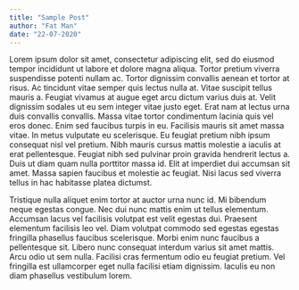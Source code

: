 ```yaml
---
title: "Sample Post"
author: "Fat Man"
date: "22-07-2020"
---
```


<!-- ![Random Image](./images/random.jpg) -->

Lorem ipsum dolor sit amet, consectetur adipiscing elit, sed do eiusmod tempor incididunt ut labore et dolore magna aliqua. Tortor pretium viverra suspendisse potenti nullam ac. Tortor dignissim convallis aenean et tortor at risus. Ac tincidunt vitae semper quis lectus nulla at. Vitae suscipit tellus mauris a. Feugiat vivamus at augue eget arcu dictum varius duis at. Velit dignissim sodales ut eu sem integer vitae justo eget. Erat nam at lectus urna duis convallis convallis. Massa vitae tortor condimentum lacinia quis vel eros donec. Enim sed faucibus turpis in eu. Facilisis mauris sit amet massa vitae. In metus vulputate eu scelerisque. Eu feugiat pretium nibh ipsum consequat nisl vel pretium. Nibh mauris cursus mattis molestie a iaculis at erat pellentesque. Feugiat nibh sed pulvinar proin gravida hendrerit lectus a. Duis ut diam quam nulla porttitor massa id. Elit at imperdiet dui accumsan sit amet. Massa sapien faucibus et molestie ac feugiat. Nisi lacus sed viverra tellus in hac habitasse platea dictumst.

Tristique nulla aliquet enim tortor at auctor urna nunc id. Mi bibendum neque egestas congue. Nec dui nunc mattis enim ut tellus elementum. Accumsan lacus vel facilisis volutpat est velit egestas dui. Praesent elementum facilisis leo vel. Diam volutpat commodo sed egestas egestas fringilla phasellus faucibus scelerisque. Morbi enim nunc faucibus a pellentesque sit. Libero nunc consequat interdum varius sit amet mattis. Arcu odio ut sem nulla. Facilisi cras fermentum odio eu feugiat pretium. Vel fringilla est ullamcorper eget nulla facilisi etiam dignissim. Iaculis eu non diam phasellus vestibulum lorem.
